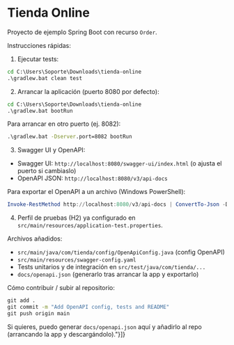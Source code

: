 # Tienda Online

Proyecto de ejemplo Spring Boot con recurso `Order`.

Instrucciones rápidas:

1. Ejecutar tests:

```cmd
cd C:\Users\Soporte\Downloads\tienda-online
.\gradlew.bat clean test
```

2. Arrancar la aplicación (puerto 8080 por defecto):

```cmd
cd C:\Users\Soporte\Downloads\tienda-online
.\gradlew.bat bootRun
```

Para arrancar en otro puerto (ej. 8082):

```cmd
.\gradlew.bat -Dserver.port=8082 bootRun
```

3. Swagger UI y OpenAPI:

- Swagger UI: `http://localhost:8080/swagger-ui/index.html` (o ajusta el puerto si cambiaslo)
- OpenAPI JSON: `http://localhost:8080/v3/api-docs`

Para exportar el OpenAPI a un archivo (Windows PowerShell):

```powershell
Invoke-RestMethod http://localhost:8080/v3/api-docs | ConvertTo-Json -Depth 100 > docs\openapi.json
```

4. Perfil de pruebas (H2) ya configurado en `src/main/resources/application-test.properties`.

Archivos añadidos:
- `src/main/java/com/tienda/config/OpenApiConfig.java` (config OpenAPI)
- `src/main/resources/swagger-config.yaml`
- Tests unitarios y de integración en `src/test/java/com/tienda/...`
- `docs/openapi.json` (generarlo tras arrancar la app y exportarlo)

Cómo contribuir / subir al repositorio:

```cmd
git add .
git commit -m "Add OpenAPI config, tests and README"
git push origin main
```

Si quieres, puedo generar `docs/openapi.json` aquí y añadirlo al repo (arrancando la app y descargándolo)."}]}
